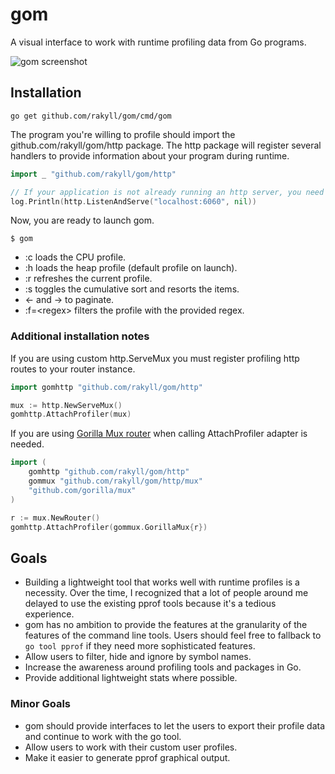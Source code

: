 # gom

A visual interface to work with runtime profiling data from Go programs.

![gom screenshot](https://googledrive.com/host/0ByfSjdPVs9MZbkhjeUhMYzRTeEE/gom-screenshot.png)


## Installation

```
go get github.com/rakyll/gom/cmd/gom
```

The program you're willing to profile should import the
github.com/rakyll/gom/http package. The http package will register several handlers to provide information about your program during runtime.

``` go
import _ "github.com/rakyll/gom/http"

// If your application is not already running an http server, you need to start one.
log.Println(http.ListenAndServe("localhost:6060", nil))

```

Now, you are ready to launch gom.

```
$ gom
```

- :c loads the CPU profile.
- :h loads the heap profile (default profile on launch).
- :r refreshes the current profile.
- :s toggles the cumulative sort and resorts the items.
- ← and → to paginate.
- :f=\<regex\> filters the profile with the provided regex.

### Additional installation notes

If you are using custom http.ServeMux you must register profiling http routes to your router instance.
``` go
import gomhttp "github.com/rakyll/gom/http"

mux := http.NewServeMux()
gomhttp.AttachProfiler(mux)
```

If you are using [Gorilla Mux router](https://github.com/gorilla/mux) when calling AttachProfiler adapter is needed.
``` go
import (
    gomhttp "github.com/rakyll/gom/http"
    gommux "github.com/rakyll/gom/http/mux"
	"github.com/gorilla/mux"
)

r := mux.NewRouter()
gomhttp.AttachProfiler(gommux.GorillaMux{r})
```

## Goals

* Building a lightweight tool that works well with runtime profiles is a necessity. Over the time, I recognized that a lot of people around me delayed to use the existing pprof tools because it's a tedious experience.
* gom has no ambition to provide the features at the granularity of the features of the command line tools. Users should feel free to fallback to `go tool pprof` if they need more sophisticated features.
* Allow users to filter, hide and ignore by symbol names.
* Increase the awareness around profiling tools and packages in Go.
* Provide additional lightweight stats where possible.

### Minor Goals
* gom should provide interfaces to let the users to export their profile data and continue to work with the go tool.
* Allow users to work with their custom user profiles.
* Make it easier to generate pprof graphical output.
